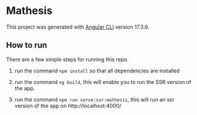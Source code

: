 # Mathesis

This project was generated with [Angular CLI](https://github.com/angular/angular-cli) version 17.3.6.

## How to run

There are a few simple steps for running this repo.

1) run the command `npm install` so that all dependencies are installed

2) run the command `ng build`, this will enable you to run the SSR version of the app.

3) run the command `npm run serve:ssr:mathesis`, this will run an ssr version of the app on http://localhost:4000/